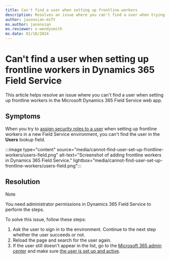 ```yaml
---
title: Can't find a user when setting up frontline workers
description: Resolves an issue where you can't find a user when trying to assign security roles in a new Field Service environment.
author: jasonxian-msft
ms.author: jasonxian
ms.reviewer: v-wendysmith
ms.date: 01/18/2024
---
```

# Can't find a user when setting up frontline workers in Dynamics 365 Field Service

This article helps resolve an issue where you can't find a user when setting up frontline workers in the Microsoft Dynamics 365 Field Service web app.

## Symptoms

When you try to [assign security roles to a user](/dynamics365/field-service/flw-admin?tabs=viva#assign-security-roles-and-field-security-profiles) when setting up frontline workers in a new Field Service environment, you can't find the user in the **Users** lookup field.

:::image type="content" source="media/cannot-find-user-set-up-frontline-workers/users-field.png" alt-text="Screenshot of adding frontline workers in Dynamics 365 Field Service." lightbox="media/cannot-find-user-set-up-frontline-workers/users-field.png":::

## Resolution

> [!NOTE]
> You need administrator permissions in Dynamics 365 Field Service to perform the steps.

To solve this issue, follow these steps:

1. Ask the user to sign in to the environment. Continue to the next step whether the user succeeds or not.
1. Reload the page and search for the user again.
1. If the user still doesn't appear in the list, go to the [Microsoft 365 admin center](https://admin.microsoft.com/) and make sure [the user is set up and active](/microsoft-365/admin/add-users/add-users).

